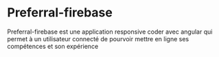 # Preferral-firebase
Preferral-firebase est une application responsive coder avec angular qui permet à un utilisateur connecté de pourvoir mettre en ligne ses compétences et son expérience
